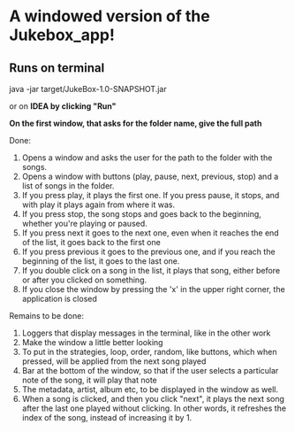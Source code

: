 # A windowed version of the Jukebox_app!

## **Runs on terminal**
java -jar target/JukeBox-1.0-SNAPSHOT.jar

or on **IDEA by clicking "Run"**

**On the first window, that asks for the folder name, give the full path**

Done:
1) Opens a window and asks the user for the path to the folder with the songs.
2) Opens a window with buttons (play, pause, next, previous, stop) and a list of songs in the folder.
3) If you press play, it plays the first one. If you press pause, it stops, and with play it plays again from where it was.
4) If you press stop, the song stops and goes back to the beginning, whether you're playing or paused.
5) If you press next it goes to the next one, even when it reaches the end of the list, it goes back to the first one
6) If you press previous it goes to the previous one, and if you reach the beginning of the list, it goes to the last one.
7) If you double click on a song in the list, it plays that song, either before or after you clicked on something.
8) If you close the window by pressing the 'x' in the upper right corner, the application is closed

Remains to be done:
1) Loggers that display messages in the terminal, like in the other work
2) Make the window a little better looking
3) To put in the strategies, loop, order, random, like buttons, which when pressed, will be applied from the next song played
4) Bar at the bottom of the window, so that if the user selects a particular note of the song, it will play that note
5) The metadata, artist, album etc, to be displayed in the window as well.
6) When a song is clicked, and then you click "next", it plays the next song after the last one played without clicking.
In other words, it refreshes the index of the song, instead of increasing it by 1.
